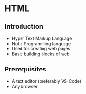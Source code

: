 # HTML

## Introduction
 - Hyper Text Markup Language
 - Not a Programming language
 - Used for creating web pages
 - Basic building blocks of web

## Prerequisites
- A text editor (preferably VS-Code)
- Any browser